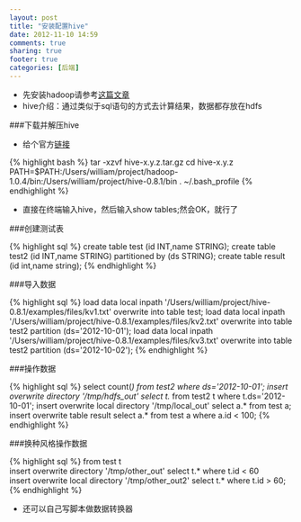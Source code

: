 ```yaml
---
layout: post
title: "安装配置hive"
date: 2012-11-10 14:59
comments: true
sharing: true
footer: true
categories: [后端]
---
```


+ 先安装hadoop请参考[这篇文章](/blog/2012/11/02/an-zhuang-pei-zhi-hadoop/)
+ hive介绍：通过类似于sql语句的方式去计算结果，数据都存放在hdfs

###下载并解压hive

+ 给个官方[链接](http://www.apache.org/dyn/closer.cgi/hive/)

{% highlight bash %}
tar -xzvf hive-x.y.z.tar.gz
cd hive-x.y.z
PATH=$PATH:/Users/william/project/hadoop-1.0.4/bin:/Users/william/project/hive-0.8.1/bin
. ~/.bash_profile
{% endhighlight %}

+ 直接在终端输入hive，然后输入show tables;然会OK，就行了

<!-- more -->

###创建测试表

{% highlight sql %}
create table test (id INT,name STRING);
create table test2 (id INT,name STRING) partitioned by (ds STRING);
create table result (id int,name string);
{% endhighlight %}

###导入数据

{% highlight sql %}
load data local inpath '/Users/william/project/hive-0.8.1/examples/files/kv1.txt' overwrite into table test;
load data local inpath '/Users/william/project/hive-0.8.1/examples/files/kv2.txt' overwrite into table test2 partition (ds='2012-10-01');
load data local inpath '/Users/william/project/hive-0.8.1/examples/files/kv3.txt' overwrite into table test2 partition (ds='2012-10-02');
{% endhighlight %}

###操作数据

{% highlight sql %}
select count(*) from test2 where ds='2012-10-01';
insert overwrite directory '/tmp/hdfs_out' select t.* from test2 t where t.ds='2012-10-01';
insert overwrite local directory '/tmp/local_out' select a.* from test a;
insert overwrite table result select a.* from test a where a.id < 100;
{% endhighlight %}

###换种风格操作数据

{% highlight sql %}
from test t                                                                 
    insert overwrite directory '/tmp/other_out' select t.* where t.id < 60      
    insert overwrite local directory '/tmp/other_out2' select t.* where t.id > 60;
{% endhighlight %}

+ 还可以自己写脚本做数据转换器
